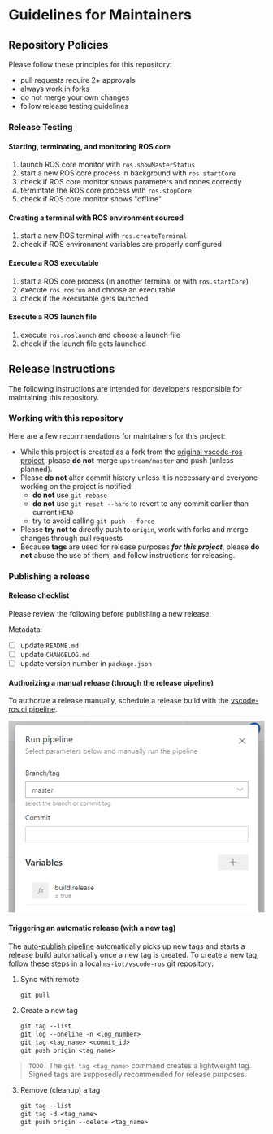# Guidelines for Maintainers

## Repository Policies

Please follow these principles for this repository:

- pull requests require 2+ approvals
- always work in forks
- do not merge your own changes
- follow release testing guidelines

### Release Testing

#### Starting, terminating, and monitoring ROS core

1. launch ROS core monitor with `ros.showMasterStatus`
2. start a new ROS core process in background with `ros.startCore`
3. check if ROS core monitor shows parameters and nodes correctly
4. termintate the ROS core process with `ros.stopCore`
5. check if ROS core monitor shows "offline"

#### Creating a terminal with ROS environment sourced

1. start a new ROS terminal with `ros.createTerminal`
2. check if ROS environment variables are properly configured

#### Execute a ROS executable

1. start a ROS core process (in another terminal or with `ros.startCore`)
2. execute `ros.rosrun` and choose an executable
3. check if the executable gets launched

#### Execute a ROS launch file

1. execute `ros.roslaunch` and choose a launch file
2. check if the launch file gets launched

## Release Instructions

The following instructions are intended for developers responsible for maintaining this repository.

### Working with this repository

Here are a few recommendations for maintainers for this project:

- While this project is created as a fork from the [original vscode-ros project][ajshort_vscode-ros], please **do not** merge `upstream/master` and push (unless planned).
- Please **do not** alter commit history unless it is necessary and everyone working on the project is notified:
    - **do not** use `git rebase`
    - **do not** use `git reset --hard` to revert to any commit earlier than current `HEAD`
    - try to avoid calling `git push --force`
- Please **try not to** directly push to `origin`, work with forks and merge changes through pull requests
- Because **tags** are used for release purposes ***for this project***, please **do not** abuse the use of them, and follow instructions for releasing.

### Publishing a release

#### Release checklist

Please review the following before publishing a new release:

Metadata:

- [ ] update `README.md`
- [ ] update `CHANGELOG.md`
- [ ] update version number in `package.json`

#### Authorizing a manual release (through the release pipeline)

To authorize a release manually, schedule a release build with the [vscode-ros.ci pipeline][vscode-ros.ci].

![schedule a release build][schedule_manual_release_build]

#### Triggering an automatic release (with a new tag)

The [auto-publish pipeline][vscode-ros.auto-publish] automatically picks up new tags and starts a release build automatically once a new tag is created. To create a new tag, follow these steps in a local `ms-iot/vscode-ros` git repository:

1. Sync with remote
    ```
    git pull
    ```

2. Create a new tag
    ```
    git tag --list
    git log --oneline -n <log_number>
    git tag <tag_name> <commit_id>
    git push origin <tag_name>
    ```

> `TODO:` The `git tag <tag_name>` command creates a lightweight tag. Signed tags are supposedly recommended for release purposes.

3. Remove (cleanup) a tag
    ```
    git tag --list
    git tag -d <tag_name>
    git push origin --delete <tag_name>
    ```

<!-- link to files -->
[schedule_manual_release_build]: /media/documentation/pipeline-manual-release.png

<!-- link to external sites -->
[ajshort_vscode-ros]: https://github.com/ajshort/vscode-ros
[vscode-ros.auto-publish]: https://ros-win.visualstudio.com/ros-win/_build?definitionId=58
[vscode-ros.ci]: https://ros-win.visualstudio.com/ros-win/_build?definitionId=57
